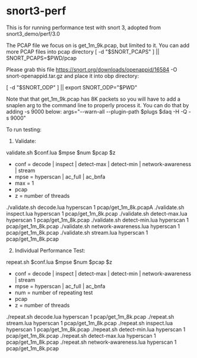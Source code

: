 # snort3-perf

This is for running performance test with snort 3, adopted from snort3_demo/perf/3.0

The PCAP file we focus on is get_1m_9k.pcap, but limited to it. You can add more PCAP files into pcap directory
[ -d "$SNORT_PCAPS" ] || SNORT_PCAPS=$PWD/pcap

Please grab this file https://snort.org/downloads/openappid/16584 -O snort-openappid.tar.gz
and place it into obp directory:

[ -d "$SNORT_ODP" ] || export SNORT_ODP="$PWD"

Note that that get_1m_9k.pcap has 8K packets so you will have to add a snaplen arg to the command line to properly process it. 
You can do that by adding -s 9000 below:
args="--warn-all --plugin-path $plugs $daq -H -Q -s 9000"

To run testing:

1) Validate:

validate.sh $conf.lua $mpse $num $pcap $z

- conf = decode | inspect | detect-max | detect-min | network-awareness | stream
- mpse = hyperscan | ac_full | ac_bnfa
- max = 1
- pcap
- z = number of threads

./validate.sh decode.lua hyperscan 1 pcap/get_1m_8k.pcapA
./validate.sh inspect.lua hyperscan 1 pcap/get_1m_8k.pcap 
./validate.sh detect-max.lua hyperscan 1 pcap/get_1m_8k.pcap 
./validate.sh detect-min.lua hyperscan 1 pcap/get_1m_8k.pcap
./validate.sh network-awareness.lua hyperscan 1 pcap/get_1m_8k.pcap
./validate.sh stream.lua hyperscan 1 pcap/get_1m_8k.pcap 

2) Individual Performance Test:

repeat.sh $conf.lua $mpse $num $pcap $z

- conf = decode | inspect | detect-max | detect-min | network-awareness | stream
- mpse = hyperscan | ac_full | ac_bnfa
- num = number of repeating test
- pcap
- z = number of threads

./repeat.sh decode.lua hyperscan 1 pcap/get_1m_8k.pcap
./repeat.sh stream.lua hyperscan 1 pcap/get_1m_8k.pcap
./repeat.sh inspect.lua hyperscan 1 pcap/get_1m_8k.pcap
./repeat.sh detect-min.lua hyperscan 1 pcap/get_1m_8k.pcap
./repeat.sh detect-max.lua hyperscan 1 pcap/get_1m_8k.pcap
./repeat.sh network-awareness.lua hyperscan 1 pcap/get_1m_8k.pcap

